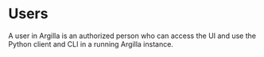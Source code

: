 # Users

A user in Argilla is an authorized person who can access the UI and use the Python client and CLI in a running Argilla instance.

